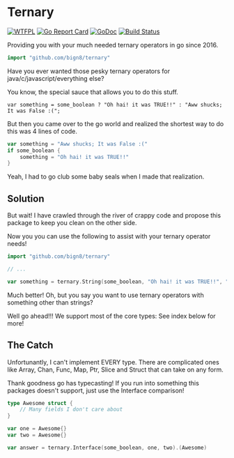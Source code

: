 # Ternary
[![WTFPL](http://www.wtfpl.net/wp-content/uploads/2012/12/wtfpl-badge-1.png)](http://www.wtfpl.net/faq/)
[![Go Report Card](https://goreportcard.com/badge/github.com/bign8/ternary)](https://goreportcard.com/report/github.com/bign8/ternary)
[![GoDoc](https://godoc.org/github.com/bign8/ternary?status.svg)](https://godoc.org/github.com/bign8/ternary)
[![Build Status](https://travis-ci.org/bign8/ternary.svg?branch=master)](https://travis-ci.org/bign8/ternary)

Providing you with your much needed ternary operators in go since 2016.

```go
import "github.com/bign8/ternary"
```

Have you ever wanted those pesky ternary operators for java/c/javascript/everything else?

You know, the special sauce that allows you to do this stuff.

    var something = some_boolean ? "Oh hai! it was TRUE!!" : "Aww shucks; It was False :(";

But then you came over to the go world and realized the shortest way to do this was 4 lines of code.

```go
var something = "Aww shucks; It was False :("
if some_boolean {
    something = "Oh hai! it was TRUE!!"
}
```

Yeah, I had to go club some baby seals when I made that realization.

## Solution

But wait!  I have crawled through the river of crappy code and propose this package to keep you clean on the other side.

Now you you can use the following to assist with your ternary operator needs!

```go
import "github.com/bign8/ternary"

// ...

var something = ternary.String(some_boolean, "Oh hai! it was TRUE!!", "Aww shucks; It was False :(")
```

Much better! Oh, but you say you want to use ternary operators with something other than strings?

Well go ahead!!! We support most of the core types: See index below for more!

## The Catch

Unfortunantly, I can't implement EVERY type.
There are complicated ones like Array, Chan, Func, Map, Ptr, Slice and Struct that can take on any form.

Thank goodness go has typecasting!
If you run into something this packages doesn't support, just use the Interface comparison!

```go
type Awesome struct {
    // Many fields I don't care about
}

var one = Awesome{}
var two = Awesome{}

var answer = ternary.Interface(some_boolean, one, two).(Awesome)
```
